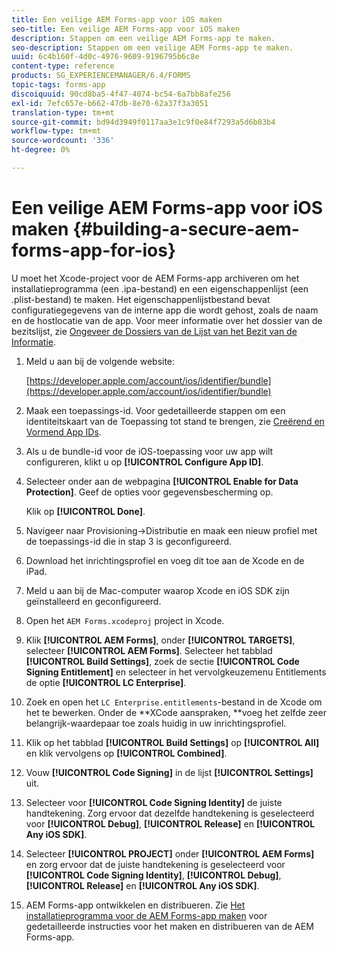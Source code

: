 ```yaml
---
title: Een veilige AEM Forms-app voor iOS maken
seo-title: Een veilige AEM Forms-app voor iOS maken
description: Stappen om een veilige AEM Forms-app te maken.
seo-description: Stappen om een veilige AEM Forms-app te maken.
uuid: 6c4b160f-4d0c-4976-9609-9196795b6c8e
content-type: reference
products: SG_EXPERIENCEMANAGER/6.4/FORMS
topic-tags: forms-app
discoiquuid: 90cd8ba5-4f47-4074-bc54-6a7bb8afe256
exl-id: 7efc657e-b662-47db-8e70-62a37f3a3051
translation-type: tm+mt
source-git-commit: bd94d3949f0117aa3e1c9f0e84f7293a5d6b03b4
workflow-type: tm+mt
source-wordcount: '336'
ht-degree: 0%

---
```


# Een veilige AEM Forms-app voor iOS maken {#building-a-secure-aem-forms-app-for-ios}

U moet het Xcode-project voor de AEM Forms-app archiveren om het installatieprogramma (een .ipa-bestand) en een eigenschappenlijst (een .plist-bestand) te maken. Het eigenschappenlijstbestand bevat configuratiegegevens van de interne app die wordt gehost, zoals de naam en de hostlocatie van de app. Voor meer informatie over het dossier van de bezitslijst, zie [Ongeveer de Dossiers van de Lijst van het Bezit van de Informatie](https://developer.apple.com/library/ios/#documentation/general/Reference/InfoPlistKeyReference/Articles/AboutInformationPropertyListFiles.html).

1. Meld u aan bij de volgende website:

   [https://developer.apple.com/account/ios/identifier/bundle](https://developer.apple.com/account/ios/identifier/bundle)

1. Maak een toepassings-id. Voor gedetailleerde stappen om een identiteitskaart van de Toepassing tot stand te brengen, zie [Creërend en Vormend App IDs](https://developer.apple.com/library/ios/documentation/IDEs/Conceptual/AppDistributionGuide/MaintainingProfiles/MaintainingProfiles.html).
1. Als u de bundle-id voor de iOS-toepassing voor uw app wilt configureren, klikt u op **[!UICONTROL Configure App ID]**.
1. Selecteer onder aan de webpagina **[!UICONTROL Enable for Data Protection]**. Geef de opties voor gegevensbescherming op.

   Klik op **[!UICONTROL Done]**.

1. Navigeer naar Provisioning->Distributie en maak een nieuw profiel met de toepassings-id die in stap 3 is geconfigureerd.
1. Download het inrichtingsprofiel en voeg dit toe aan de Xcode en de iPad.
1. Meld u aan bij de Mac-computer waarop Xcode en iOS SDK zijn geïnstalleerd en geconfigureerd.
1. Open het `AEM Forms.xcodeproj` project in Xcode.
1. Klik **[!UICONTROL AEM Forms]**, onder **[!UICONTROL TARGETS]**, selecteer **[!UICONTROL AEM Forms]**. Selecteer het tabblad **[!UICONTROL Build Settings]**, zoek de sectie **[!UICONTROL Code Signing Entitlement]** en selecteer in het vervolgkeuzemenu Entitlements de optie **[!UICONTROL LC Enterprise]**.
1. Zoek en open het `LC Enterprise.entitlements`-bestand in de Xcode om het te bewerken. Onder de **XCode aanspraken, **voeg het zelfde zeer belangrijk-waardepaar toe zoals huidig in uw inrichtingsprofiel.
1. Klik op het tabblad **[!UICONTROL Build Settings]** op **[!UICONTROL All]** en klik vervolgens op **[!UICONTROL Combined]**.
1. Vouw **[!UICONTROL Code Signing]** in de lijst **[!UICONTROL Settings]** uit.
1. Selecteer voor **[!UICONTROL Code Signing Identity]** de juiste handtekening. Zorg ervoor dat dezelfde handtekening is geselecteerd voor **[!UICONTROL Debug]**, **[!UICONTROL Release]** en **[!UICONTROL Any iOS SDK]**.
1. Selecteer **[!UICONTROL PROJECT]** onder **[!UICONTROL AEM Forms]** en zorg ervoor dat de juiste handtekening is geselecteerd voor **[!UICONTROL Code Signing Identity]**, **[!UICONTROL Debug]**, **[!UICONTROL Release]** en **[!UICONTROL Any iOS SDK]**.
1. AEM Forms-app ontwikkelen en distribueren. Zie [Het installatieprogramma voor de AEM Forms-app maken](setup-xcode-project-build-installer.md#build-the-installer-for-the-mobile-workspace-app) voor gedetailleerde instructies voor het maken en distribueren van de AEM Forms-app.
